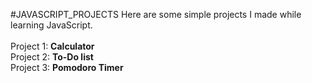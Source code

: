 #JAVASCRIPT_PROJECTS
Here are some simple projects I made while learning JavaScript.<br/></br>
Project 1: <b>Calculator</b></br>
Project 2: <b>To-Do list</b></br>
Project 3: <b>Pomodoro Timer</b></br>
